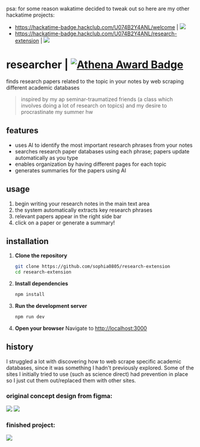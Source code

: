 psa: for some reason wakatime decided to tweak out so here are my other hackatime projects:

- https://hackatime-badge.hackclub.com/U074B2Y4ANL/welcome | ![](https://hackatime-badge.hackclub.com/U074B2Y4ANL/welcome)
- https://hackatime-badge.hackclub.com/U074B2Y4ANL/research-extension | ![](https://hackatime-badge.hackclub.com/U074B2Y4ANL/research-extension)

# researcher  | [![Athena Award Badge](https://img.shields.io/endpoint?url=https%3A%2F%2Faward.athena.hackclub.com%2Fapi%2Fbadge)](https://award.athena.hackclub.com?utm_source=readme)

finds research papers related to the topic in your notes by web scraping different academic databases
> inspired by my ap seminar-traumatized friends (a class which involves doing a lot of research on topics) and my desire to procrastinate my summer hw

## features
- uses AI to identify the most important research phrases from your notes
- searches research paper databases using each phrase; papers update automatically as you type
- enables organization by having different pages for each topic
- generates summaries for the papers using AI

## usage
1. begin writing your research notes in the main text area
2. the system automatically extracts key research phrases
3. relevant papers appear in the right side bar
4. click on a paper or generate a summary!

## installation  
1. **Clone the repository**
   ```bash
   git clone https://github.com/sophia0805/research-extension
   cd research-extension
   ```

2. **Install dependencies**
   ```bash
   npm install
   ```

3. **Run the development server**
   ```bash
   npm run dev
   ```

4. **Open your browser**
   Navigate to [http://localhost:3000](http://localhost:3000)

## history
I struggled a lot with discovering how to web scrape specific academic databases, since it was something I hadn't previously explored. Some of the sites I initially tried to use (such as science direct) had prevention in place so I just cut them out/replaced them with other sites. 
### original concept design from figma:
![](https://hc-cdn.hel1.your-objectstorage.com/s/v3/444ae8f012535ac80328e447c5c0b88b10611a34_image.png)
![](https://hc-cdn.hel1.your-objectstorage.com/s/v3/2af74a6b7edeb08c517c81fa8f4a55f8e52974b4_image.png)
### finished project:
![](https://hc-cdn.hel1.your-objectstorage.com/s/v3/0065f099a982d3ba51dfb95cebe0de344fe0d4db_image.png) 